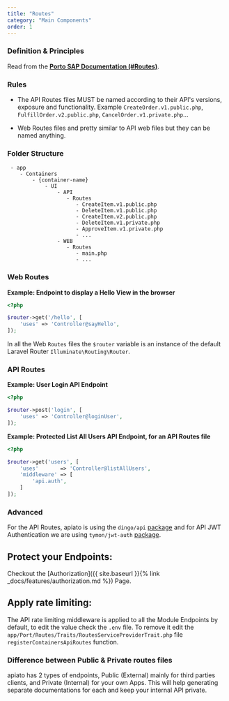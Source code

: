 ```yaml
---
title: "Routes"
category: "Main Components"
order: 1
---
```


### Definition & Principles

Read from the [**Porto SAP Documentation (#Routes)**](https://github.com/Mahmoudz/Porto#Routes).

### Rules

- The API Routes files MUST be named according to their API's versions, exposure and functionality. Example `CreateOrder.v1.public.php`, `FulfillOrder.v2.public.php`, `CancelOrder.v1.private.php`...

- Web Routes files and pretty similar to API web files but they can be named anything.

### Folder Structure

```
 - app
    - Containers
        - {container-name}
            - UI
                - API
                   - Routes
                      - CreateItem.v1.public.php
                      - DeleteItem.v1.public.php
                      - CreateItem.v2.public.php
                      - DeleteItem.v1.private.php
                      - ApproveItem.v1.private.php
                      - ...
                - WEB
                   - Routes
                      - main.php
                      - ...
```

### Web Routes

**Example: Endpoint to display a Hello View in the browser**

```php
<?php

$router->get('/hello', [
    'uses' => 'Controller@sayHello',
]);
```

In all the Web `Routes` files the `$router` variable is an instance of the default Laravel Router `Illuminate\Routing\Router`.

### API Routes

**Example: User Login API Endpoint**

```php
<?php

$router->post('login', [
    'uses' => 'Controller@loginUser',
]); 
```

**Example: Protected List All Users API Endpoint, for an API Routes file** 

```php
<?php

$router->get('users', [
    'uses'       => 'Controller@listAllUsers',
    'middleware' => [
        'api.auth',
    ]
]); 
```

### Advanced

For the API Routes, apiato is using the `dingo/api` [package](https://github.com/dingo/api) and for API JWT Authentication we are using `tymon/jwt-auth` [package](https://github.com/tymondesigns/jwt-auth).

## Protect your Endpoints:

Checkout the [Authorization]({{ site.baseurl }}{% link _docs/features/authorization.md %}) Page.

## Apply rate limiting:

The API rate limiting middleware is applied to all the Module Endpoints by default, to edit the value check the `.env` file. To remove it edit the `app/Port/Routes/Traits/RoutesServiceProviderTrait.php` file `registerContainersApiRoutes` function.

### Difference between Public & Private routes files

apiato has 2 types of endpoints, Public (External) mainly for third parties clients, and Private (Internal) for your own Apps. This will help generating separate documentations for each and keep your internal API private.

